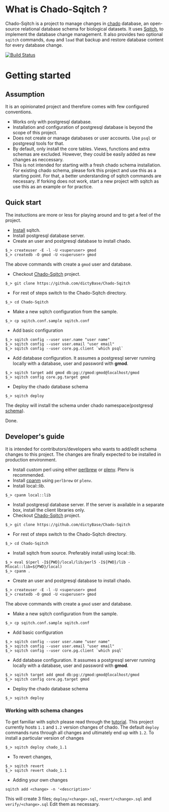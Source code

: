 # What is Chado-Sqitch ? 
Chado-Sqitch is a project to manage changes in [chado](http://gmod.org/wiki/Introduction_to_Chado) database, an open-source relational database schema for biological
datasets. It uses [Sqitch](http://sqitch.org), to implement the database change management. It also provides two optional ```sqitch``` commands, ```dump``` and ```load``` that
backup and restore database content for every database change.

[![Build Status](https://secure.travis-ci.org/dictyBase/Chado-Sqitch.png)](https://travis-ci.org/dictyBase/Chado-Sqitch) 

# Getting started
## Assumption
It is an opinionated project and therefore comes with few configured conventions.

* Works only with postgresql database.
* Installation and configuration of postgresql database is beyond the scope of this project.
* Does not create or manage databases or user accounts. Use ```psql``` or postgresql tools for that.
* By default, only install the core tables. Views, functions and extra schemas are excluded. However, they could be easily added as  new changes as neccessary.
* This is not intended for starting with a fresh chado schema installation. For existing  chado schema, please fork this project and use
  this as a starting point. For that, a better understanding of sqitch commands are necessary. If forking does not work, start a new
  project with sqitch as use this as an example or for practice.



## Quick start
The instuctions are more or less for playing around and to get a feel of the project.

* [Install](http://sqitch.org) sqitch.
* Install postgresql database server.  
* Create an user and postgresql database to install chado.

```shell
$_> createuser -E -l -U <superuser> gmod
$_> createdb -O gmod -U <superuser> gmod
```

The above commands with create a ```gmod``` user and database.

* Checkout [Chado-Sqitch](https://github.com/dictyBase/Chado-Sqitch) project.

```$_> git clone https://github.com/dictyBase/Chado-Sqitch```

* For rest of steps switch to the Chado-Sqitch directory.

```$_> cd Chado-Sqitch```

* Make a new sqitch configuration from the sample.

```$_> cp sqitch.conf.sample sqitch.conf``` 

* Add basic configuration

```shell
$_> sqitch config --user user.name "user name"
$_> sqitch config --user user.email "user email"
$_> sqitch config --user core.pg.client `which psql`
```

* Add database configuration. It assumes a postgresql server running locally with a
  database, user and password with __gmod__.

```shell
$_> sqitch target add gmod db:pg://gmod:gmod@localhost/gmod
$_> sqitch config core.pg.target gmod
``` 

* Deploy the chado database schema 

```$_> sqitch deploy ```

The deploy will install the schema under chado namespace(postgresql [schema](http://www.postgresql.org/docs/9.2/static/ddl-schemas.html)).

Done.

## Developer's guide
It is intended for contributors/developers who wants to add/edit schema changes to this project.
The changes are finally expected to be installed in production environment.

* Install custom perl using either [perlbrew](http://perlbrew.pl/) or [plenv](https://github.com/tokuhirom/plenv). 
  Plenv is recommended.
* Install [cpanm](https://metacpan.org/release/App-cpanminus) using ```perlbrew``` or ```plenv```.
* Install local::lib.

```
$_> cpanm local::lib
```

* Install postgresql database server. If the server is available in a separate box, install the client libraries only. 
* Checkout [Chado-Sqitch](https://github.com/dictyBase/Chado-Sqitch) project.

```$_> git clone https://github.com/dictyBase/Chado-Sqitch```

* For rest of steps switch to the Chado-Sqitch directory.

```$_> cd Chado-Sqitch```

* Install sqitch from source. Preferably install using local::lib.

```shell
$_> eval $(perl -I${PWD}/local/lib/perl5 -I${PWD}/lib -Mlocal::lib=${PWD}/local)
$_> cpanm .
```

* Create an user and postgresql database to install chado.

```shell
$_> createuser -E -l -U <superuser> gmod
$_> createdb -O gmod -U <superuser> gmod
```

The above commands with create a ```gmod``` user and database.

* Make a new sqitch configuration from the sample.

```$_> cp sqitch.conf.sample sqitch.conf``` 

* Add basic configuration

```shell
$_> sqitch config --user user.name "user name"
$_> sqitch config --user user.email "user email"
$_> sqitch config --user core.pg.client `which psql`
```

* Add database configuration. It assumes a postgresql server running locally with a
  database, user and password with __gmod__.

```shell
$_> sqitch target add gmod db:pg://gmod:gmod@localhost/gmod
$_> sqitch config core.pg.target gmod
``` 

* Deploy the chado database schema 

```$_> sqitch deploy ```


### Working with schema changes 
To get familiar with sqitch please read through the [tutorial](https://metacpan.org/pod/distribution/App-Sqitch/lib/sqitchtutorial.pod).
This project currently hosts ```1.1``` and ```1.2``` version changes of chado. The default ```deploy``` commands runs
through all changes and ultimately end up with ```1.2```. To install a particular version of changes

```shell
$_> sqitch deploy chado_1.1
```
* To revert changes,

```shell
$_> sqitch revert
$_> sqitch revert chado_1.1

```

* Adding your own changes

```shell
sqitch add <change> -n '<description>'
```

This will create 3 files; ```deploy/<change>.sql```, ```revert/<change>.sql``` and ```verify/<change>.sql```
Edit them as necessary.

